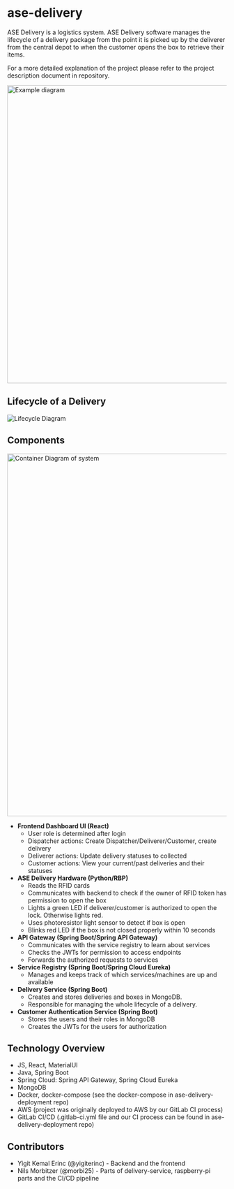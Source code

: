 # ase-delivery
ASE Delivery is a logistics system. ASE Delivery software manages the lifecycle of a delivery package from the point it is picked up by the deliverer from
the central depot to when the customer opens the box to retrieve their items.

For a more detailed explanation of the project please refer to the project description document in repository.

<img width="682" alt="Example diagram" src="https://user-images.githubusercontent.com/22833948/159519642-42228d4f-5fd4-436f-8643-4922e4a9a300.png">

## Lifecycle of a Delivery

![Lifecycle Diagram](https://user-images.githubusercontent.com/22833948/159519607-75f411ec-3c83-4fb8-83d2-4df035acb278.png)

## Components

<img width="830" alt="Container Diagram of system" src="https://user-images.githubusercontent.com/22833948/159523606-38f4484d-b4df-48c3-ad45-b39a66e9add2.png">

- **Frontend Dashboard UI (React)**
  - User role is determined after login
  - Dispatcher actions: Create Dispatcher/Deliverer/Customer, create delivery
  - Deliverer actions: Update delivery statuses to collected
  - Customer actions: View your current/past deliveries and their statuses
- **ASE Delivery Hardware (Python/RBP)**
  - Reads the RFID cards
  - Communicates with backend to check if the owner of RFID token has permission to open the box
  - Lights a green LED if deliverer/customer is authorized to open the lock. Otherwise lights red.
  - Uses photoresistor light sensor to detect if box is open
  - Blinks red LED if the box is not closed properly within 10 seconds
- **API Gateway (Spring Boot/Spring API Gateway)**
  - Communicates with the service registry to learn about services
  - Checks the JWTs for permission to access endpoints
  - Forwards the authorized requests to services
- **Service Registry (Spring Boot/Spring Cloud Eureka)**
  - Manages and keeps track of which services/machines are up and available
- **Delivery Service (Spring Boot)**
  - Creates and stores deliveries and boxes in MongoDB.
  - Responsible for managing the whole lifecycle of a delivery.
- **Customer Authentication Service (Spring Boot)**
  - Stores the users and their roles in MongoDB
  - Creates the JWTs for the users for authorization


## Technology Overview
- JS, React, MaterialUI
- Java, Spring Boot
- Spring Cloud: Spring API Gateway, Spring Cloud Eureka
- MongoDB
- Docker, docker-compose (see the docker-compose in ase-delivery-deployment repo)
- AWS (project was originally deployed to AWS by our GitLab CI process)
- GitLab CI/CD (.gitlab-ci.yml file and our CI process can be found in ase-delivery-deployment repo)

## Contributors
- Yigit Kemal Erinc (@yigiterinc) - Backend and the frontend
- Nils Morbitzer (@morbi25) - Parts of delivery-service, raspberry-pi parts and the CI/CD pipeline
